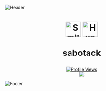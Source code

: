 ![Header](https://i.imgur.com/InS4dn0.png)

<h1 align="center">
  <img src="https://raw.githubusercontent.com/Tarikul-Islam-Anik/Animated-Fluent-Emojis/master/Emojis/Smilies/Smiling%20Face%20with%20Sunglasses.png" alt="Smiling Face with Sunglasses" width="50" height="50" />
  <img src="https://raw.githubusercontent.com/Tarikul-Islam-Anik/Animated-Fluent-Emojis/master/Emojis/Smilies/Hundred%20Points.png" alt="Hundred Points" width="50" height="50" />
  <p>sabotack</p>
</h1>

<div align="center">
  <a href="https://github.com/sabotack">
    <img src="https://komarev.com/ghpvc/?username=sabotack&color=blueviolet" alt="Profile Views">
  </a>
</div>
<div align="center">
  <a href="https://github.com/sabotack">
    <img src="https://github-readme-stats.vercel.app/api?username=sabotack&count_private=true&show_icons=true&title_color=4F8CC9&text_color=9f9f9f&bg_color=00000000&hide_border=true&icon_color=4F8CC9&hide_title=true" />
  </a>
</div>

![Footer](https://i.imgur.com/ddjIa8X.png)
